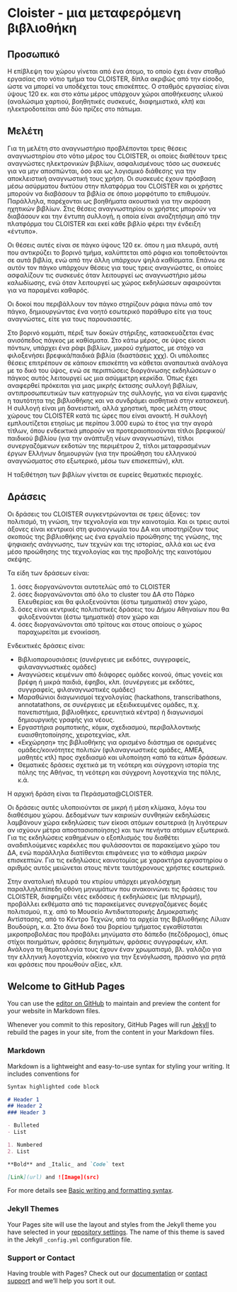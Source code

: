 # Cloister - μια μεταφερόμενη βιβλιοθήκη


## Προσωπικό
Η επίβλεψη του χώρου γίνεται από ένα άτομο, το οποίο έχει έναν σταθμό εργασίας στο νότιο τμήμα του CLOISTER, δίπλα ακριβώς από την είσοδο, ώστε να μπορεί να υποδέχεται τους επισκέπτες. Ο σταθμός εργασίας είναι ύψους 120 εκ. και στο κάτω μέρος υπάρχουν χώροι αποθήκευσης υλικού (αναλώσιμα χαρτιού, βοηθητικές συσκευές, διαφημιστικά, κλπ) και ηλεκτροδοτείται από δύο πρίζες στο πάτωμα. 


## Μελέτη
Για τη μελέτη στο αναγνωστήριο προβλέπονται τρεις θέσεις αναγνωστηρίου στο νότιο μέρος του CLOISTER, οι οποίες διαθέτουν τρεις αναγνώστες ηλεκτρονικών βιβλίων, ασφαλισμένους τόσο ως συσκευές για να μην αποσπώνται, όσο και ως λογισμικό διάθεσης για την αποκλειστική αναγνωστική τους χρήση. Οι συσκευές έχουν πρόσβαση μέσω ασύρματου δικτύου στην πλατφόρμα του CLOISTER και οι χρήστες μπορούν να διαβάσουν τα βιβλία σε όποιο μορφότυπο το επιθυμούν. Παράλληλα, παρέχονται ως βοηθήματα ακουστικά για την ακρόαση ηχητικών βιβλίων. Στις θέσεις αναγνωστηρίου οι χρήστες μπορούν να διαβάσουν και την έντυπη συλλογή, η οποία είναι αναζητήσιμη από την πλατφόρμα του CLOISTER και εκεί κάθε βιβλίο φέρει την ένδειξη «έντυπο». 

Οι θέσεις αυτές είναι σε πάγκο ύψους 120 εκ. όπου η μια πλευρά, αυτή που αντικρύζει το βορινό τμήμα, καλύπτεται από ράφια και τοποθετούνται σε αυτά βιβλία, ενώ από την άλλη υπάρχουν ψηλά καθίσματα. 
Επάνω σε αυτόν τον πάγκο υπάρχουν θέσεις για τους τρεις αναγνώστες, οι οποίες ασφαλίζουν τις συσκευές όταν λειτουργεί ως αναγνωστήριο μέσω καλωδίωσης, ενώ όταν λειτουργεί ως χώρος εκδηλώσεων αφαιρούνται για να παραμένει καθαρός.

Οι δοκοί που περιβάλλουν τον πάγκο στηρίζουν ράφια πάνω από τον πάγκο, δημιουργώντας ένα νοητό εσωτερικό παράθυρο είτε για τους αναγνώστες, είτε για τους παρουσιαστές. 

Στο βορινό κομμάτι, πέριξ των δοκών στήριξης, κατασκευάζεται ένας ανισόπεδος πάγκος με καθίσματα. Στο κάτω μέρος, σε ύψος είκοσι πόντων, υπάρχει ένα ράφι βιβλίων, μικρού σχήματος, με στόχο να φιλοξενήσει βρεφικά/παιδικά βιβλία (διαστάσεις χχχ). Οι υπόλοιπες θέσεις επιτρέπουν σε κάποιον επισκέπτη να κάθεται αναπαυτικά ανάλογα με το δικό του ύψος, ενώ σε περιπτώσεις διοργάνωσης εκδηλώσεων ο πάγκος αυτός λειτουργεί ως μια ασύμμετρη κερκίδα.
Όπως έχει αναφερθεί πρόκειται για μιας μικρής έκτασης συλλογή βιβλίων, αντιπροσωπευτικών των κατηγοριών της συλλογής, για να είναι εμφανής η ταυτότητα της βιβλιοθήκης και να συνδράμει αισθητικά στην κατασκευή. Η συλλογή είναι μη δανειστική, αλλά χρηστική, προς μελέτη στους χώρους του CLOISTER κατά τις ώρες που είναι ανοικτή. Η συλλογή εμπλουτίζεται ετησίως με περίπου 3.000 ευρώ το έτος για την αγορά τίτλων, όπου ενδεικτικά μπορούν να προτεραιοποιούνται τίτλοι βρεφικού/παιδικού βιβλίου (για την ανάπτυξη νέων αναγνωστών), τίτλοι συνεργαζόμενων εκδοτών της περιμέτρου 2, τίτλοι μεταφρασμένων έργων Ελλήνων δημιουργών (για την προώθηση του ελληνικού αναγνώσματος στο εξωτερικό, μέσω των επισκεπτών), κλπ.

Η ταξιθέτηση των βιβλίων γίνεται σε ευρείες θεματικές περιοχές.

## Δράσεις
Οι δράσεις του CLOISTER συγκεντρώνονται σε τρεις άξονες: τον πολιτισμό, τη γνώση, την τεχνολογία και την καινοτομία. Και οι τρεις αυτοί άξονες είναι κεντρικοί στη φυσιογνωμία του ΔΑ και υποστηρίζουν τους σκοπούς της βιβλιοθήκης ως ένα εργαλείο προώθησης της γνώσης, της ψηφιακής ανάγνωσης, των τεχνών και της ιστορίας, αλλά και ως ένα μέσο προώθησης της τεχνολογίας και της προβολής της καινοτόμου σκέψης. 

Τα είδη των δράσεων είναι:
1.	όσες διοργανώνονται αυτοτελώς από το CLOISTER 
2.	όσες διοργανώνονται από όλο το cluster του ΔΑ στο Πάρκο Ελευθερίας και θα φιλοξενούνται (έστω τμηματικά) στον χώρο, 
3.	όσες είναι κεντρικές πολιτιστικές δράσεις του Δήμου Αθηναίων που θα φιλοξενούνται (έστω τμηματικά) στον χώρο και 
4.	όσες διοργανώνονται από τρίτους και στους οποίους ο χώρος παραχωρείται με ενοικίαση. 

Ενδεικτικές δράσεις είναι:
-	Βιβλιοπαρουσιάσεις (συνέργειες με εκδότες, συγγραφείς, φιλαναγνωστικές ομάδες)
-	Αναγνώσεις κειμένων από διάφορες ομάδες κοινού, όπως γονείς και βρέφη ή μικρά παιδιά, έφηβοι, κλπ. (συνέργειες με εκδότες, συγγραφείς, φιλαναγνωστικές ομάδες)
-	Μαραθώνιοι διαγωνισμοί τεχνολογίας (hackathons, transcribathons, annotatathons, σε συνέργειες με εξειδικευμένες ομάδες, π.χ. πανεπιστήμια, βιβλιοθήκες, ερευνητικά κέντρα) ή διαγωνισμοί δημιουργικής γραφής για νέους.
-	Εργαστήρια ρομποτικής, κόμικ, σχεδιασμού, περιβαλλοντικής ευαισθητοποίησης, χειροτεχνίας, κλπ.
-	«Εκχώρηση» της βιβλιοθήκης για ορισμένο διάστημα σε ορισμένες ομάδες/κοινότητες πολιτών (φιλαναγνωστικές ομάδες, ΑΜΕΑ, μαθητές κτλ) προς σχεδιασμό και υλοποίηση «από τα κάτω» δράσεων.
-	Θεματικές δράσεις σχετικά με τη νεότερη και σύγχρονη ιστορία της πόλης της Αθήνας, τη νεότερη και σύγχρονη λογοτεχνία της πόλης, κ.ά.

Η αρχική δράση είναι τα Περάσματα@CLOISTER.

Οι δράσεις αυτές υλοποιούνται σε μικρή ή μέση κλίμακα, λόγω του διαθέσιμου χώρου. Δεδομένων των καιρικών συνθηκών εκδηλώσεις λαμβάνουν χώρα εκδηλώσεις των είκοσι ατόμων εσωτερικά (η λιγότερων αν ισχύουν μέτρα αποστασιοποίησης) και των πενήντα ατόμων εξωτερικά. Για τις εκδηλώσεις καθημένων ο εξοπλισμός του διαθέτει αναδιπλούμενες καρέκλες που φυλάσσονται σε παρακείμενο χώρο του ΔΑ, ενώ παράλληλα διατίθενται επιφάνειες για το κάθισμα μικρών επισκεπτών. Για τις εκδηλώσεις καινοτομίας με χαρακτήρα εργαστηρίου ο αριθμός αυτός μειώνεται στους πέντε ταυτόχρονους χρήστες εσωτερικά.

Στην ανατολική πλευρά του κτιρίου υπάρχει μεγαλόσχημη παραλληλεπίπεδη οθόνη μηνυμάτων που ανακοινώνει τις δράσεις του CLOISTER, διαφημίζει νέες εκδόσεις ή εκδηλώσεις (με πληρωμή), προβάλλει εκθέματα από τις παρακείμενες συνεργαζόμενες δομές πολιτισμού, π.χ. από το Μουσείο Αντιδικτατορικής Δημοκρατικής Αντίστασης, από το Κέντρο Τεχνών, από τα αρχεία της Βιβλιοθήκης Λίλιαν Βουδούρη, κ.α.
Στο άνω δοκό του βορείου τμήματος εγκαθίσταται μικροπροβολέας που προβάλει μηνύματα στο δάπεδο (πεζόδρομος), όπως στίχοι ποιημάτων, φράσεις διηγημάτων, φράσεις συγγραφέων, κλπ. Ανάλογα τη θεματολογία τους έχουν έναν χρωματισμό, βλ. γαλάζιο για την ελληνική λογοτεχνία, κόκκινο για την ξενόγλωσση, πράσινο για ρητά και φράσεις που προωθούν αξίες, κλπ.


## Welcome to GitHub Pages

You can use the [editor on GitHub](https://github.com/gtsakonas/cloister/edit/gh-pages/index.md) to maintain and preview the content for your website in Markdown files.

Whenever you commit to this repository, GitHub Pages will run [Jekyll](https://jekyllrb.com/) to rebuild the pages in your site, from the content in your Markdown files.

### Markdown

Markdown is a lightweight and easy-to-use syntax for styling your writing. It includes conventions for

```markdown
Syntax highlighted code block

# Header 1
## Header 2
### Header 3

- Bulleted
- List

1. Numbered
2. List

**Bold** and _Italic_ and `Code` text

[Link](url) and ![Image](src)
```

For more details see [Basic writing and formatting syntax](https://docs.github.com/en/github/writing-on-github/getting-started-with-writing-and-formatting-on-github/basic-writing-and-formatting-syntax).

### Jekyll Themes

Your Pages site will use the layout and styles from the Jekyll theme you have selected in your [repository settings](https://github.com/gtsakonas/cloister/settings/pages). The name of this theme is saved in the Jekyll `_config.yml` configuration file.

### Support or Contact

Having trouble with Pages? Check out our [documentation](https://docs.github.com/categories/github-pages-basics/) or [contact support](https://support.github.com/contact) and we’ll help you sort it out.
